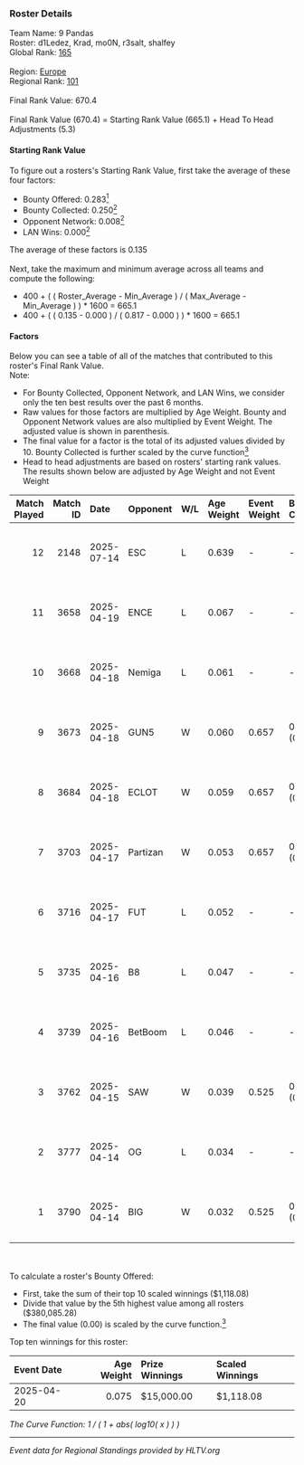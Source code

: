 ### Roster Details<br />
Team Name: 9 Pandas<br />
Roster: d1Ledez, Krad, mo0N, r3salt, shalfey<br />
Global Rank: [165](../../standings_global_2025_10_06.md)<br />
<br />
Region: [Europe]( ../../standings_europe_2025_10_06.md)<br />
Regional Rank: [101]( ../../standings_europe_2025_10_06.md)<br />
<br />
Final Rank Value:  670.4<br />
<br />
Final Rank Value (670.4) = Starting Rank Value (665.1) + Head To Head Adjustments (5.3)<br />

#### Starting Rank Value<br />
To figure out a rosters's Starting Rank Value, first take the average of these four factors:<br />
- Bounty Offered: 0.283[<sup>1</sup>](#table2)
- Bounty Collected: 0.250[<sup>2</sup>](#table1)
- Opponent Network: 0.008[<sup>2</sup>](#table1)
- LAN Wins: 0.000[<sup>2</sup>](#table1)

The average of these factors is 0.135<br />
<br />
Next, take the maximum and minimum average across all teams and compute the following:<br />
- 400 + ( ( Roster_Average - Min_Average ) / ( Max_Average - Min_Average ) ) * 1600 = 665.1
- 400 + ( ( 0.135 - 0.000 ) / ( 0.817 - 0.000 ) ) * 1600 = 665.1


#### Factors<br />
Below you can see a table of all of the matches that contributed to this roster's Final Rank Value.<br />
Note:<br />

- For Bounty Collected, Opponent Network, and LAN Wins, we consider only the ten best results over the past 6 months.
- Raw values for those factors are multiplied by Age Weight. Bounty and Opponent Network values are also multiplied by Event Weight. The adjusted value is shown in parenthesis.
- The final value for a factor is the total of its adjusted values divided by 10. Bounty Collected is further scaled by the curve function[<sup>3</sup>](#curveFunction)
- Head to head adjustments are based on rosters' starting rank values. The results shown below are adjusted by Age Weight and not Event Weight
<span id="table1"></span><br />


| Match Played | Match ID | Date       | Opponent | W/L | Age Weight | Event Weight | Bounty Collected | Opponent Network | LAN Wins  | H2H Adj. | Roster                               |
| -: | -: | :- | :- | :- | :- | :- | :- | :- | :- | -: | :- |
|           12 |     2148 | 2025-07-14 | ESC      | L   | 0.639      | -            | -                | -                | -         |    -0.97 | d1Ledez, Krad, mo0N, r3salt, shalfey |
|           11 |     3658 | 2025-04-19 | ENCE     | L   | 0.067      | -            | -                | -                | -         |    -0.02 | d1Ledez, Krad, mo0N, r3salt, shalfey |
|           10 |     3668 | 2025-04-18 | Nemiga   | L   | 0.061      | -            | -                | -                | -         |    -0.18 | d1Ledez, Krad, mo0N, r3salt, shalfey |
|            9 |     3673 | 2025-04-18 | GUN5     | W   | 0.060      | 0.657        | 0.010 (0.000)    | 0.104 (0.004)    | 0 (0.000) |     1.18 | d1Ledez, Krad, mo0N, r3salt, shalfey |
|            8 |     3684 | 2025-04-18 | ECLOT    | W   | 0.059      | 0.657        | 0.045 (0.002)    | 0.486 (0.019)    | 0 (0.000) |     1.63 | d1Ledez, Krad, mo0N, r3salt, shalfey |
|            7 |     3703 | 2025-04-17 | Partizan | W   | 0.053      | 0.657        | 0.050 (0.002)    | 0.982 (0.034)    | 0 (0.000) |     1.61 | d1Ledez, Krad, mo0N, r3salt, shalfey |
|            6 |     3716 | 2025-04-17 | FUT      | L   | 0.052      | -            | -                | -                | -         |    -0.14 | d1Ledez, Krad, mo0N, r3salt, shalfey |
|            5 |     3735 | 2025-04-16 | B8       | L   | 0.047      | -            | -                | -                | -         |    -0.01 | d1Ledez, Krad, mo0N, r3salt, shalfey |
|            4 |     3739 | 2025-04-16 | BetBoom  | L   | 0.046      | -            | -                | -                | -         |    -0.01 | d1Ledez, Krad, mo0N, r3salt, shalfey |
|            3 |     3762 | 2025-04-15 | SAW      | W   | 0.039      | 0.525        | 0.220 (0.005)    | 0.467 (0.010)    | 0 (0.000) |     1.23 | d1Ledez, Krad, mo0N, r3salt, shalfey |
|            2 |     3777 | 2025-04-14 | OG       | L   | 0.034      | -            | -                | -                | -         |    -0.01 | d1Ledez, Krad, mo0N, r3salt, shalfey |
|            1 |     3790 | 2025-04-14 | BIG      | W   | 0.032      | 0.525        | 0.100 (0.002)    | 0.718 (0.012)    | 0 (0.000) |     0.99 | d1Ledez, Krad, mo0N, r3salt, shalfey |

<br />
<span id="table2"></span><br />
To calculate a roster's Bounty Offered:<br />

- First, take the sum of their top 10 scaled winnings ($1,118.08)
- Divide that value by the 5th highest value among all rosters ($380,085.28)
- The final value (0.00) is scaled by the curve function.[<sup>3</sup>](#curveFunction)

Top ten winnings for this roster:<br />

| Event Date | Age Weight | Prize Winnings | Scaled Winnings |
| :- | -: | :- | :- |
| 2025-04-20 |      0.075 | $15,000.00     | $1,118.08       |


<span id="curveFunction"></span>_The Curve Function: 1 / ( 1 + abs( log10( x ) ) )_<br />

---
_Event data for Regional Standings provided by HLTV.org_<br />
